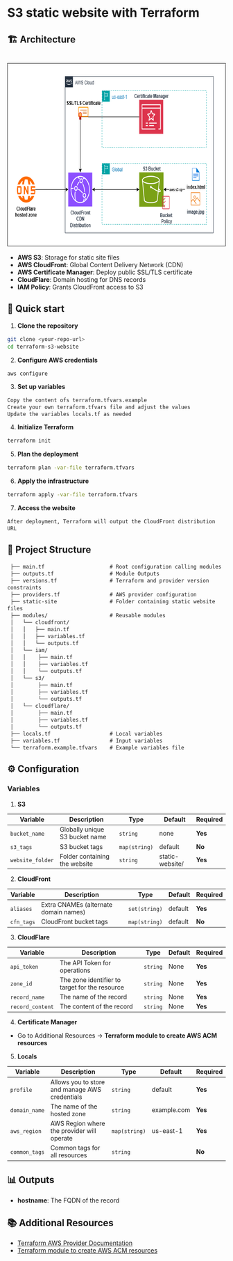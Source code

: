 # S3 static website with Terraform

## 🏗️ Architecture

      <img width="700" height="421" alt="image" src="https://github.com/lfvaldezit/terraform-s3-website/blob/main/image.png" />

* **AWS S3**: Storage for static site files
* **AWS CloudFront**: Global Content Delivery Network (CDN)
* **AWS Certificate Manager**: Deploy public SSL/TLS certificate
* **CloudFlare**: Domain hosting for DNS records
* **IAM Policy**: Grants CloudFront access to S3

## 🚀 Quick start

1. **Clone the repository**

 ```bash
 git clone <your-repo-url>
 cd terraform-s3-website
 ```

2. **Configure AWS credentials**

 ```bash
 aws configure
 ```

3. **Set up variables**

 ```
 Copy the content ofs terraform.tfvars.example
 Create your own terraform.tfvars file and adjust the values
 Update the variables locals.tf as needed
 ```

4. **Initialize Terraform**

```bash
terraform init
```

5. **Plan the deployment**

 ```bash
 terraform plan -var-file terraform.tfvars
 ```

6. **Apply the infrastructure**

 ```bash
 terraform apply -var-file terraform.tfvars
 ```

7. **Access the website**

 ```
 After deployment, Terraform will output the CloudFront distribution URL
  ```

## 📁 Project Structure

```
 ├── main.tf                     # Root configuration calling modules
 ├── outputs.tf                  # Module Outputs
 ├── versions.tf                 # Terraform and provider version constraints
 ├── providers.tf                # AWS provider configuration
 ├── static-site                 # Folder containing static website files
 ├── modules/                    # Reusable modules
 │   └── cloudfront/            
 │   │   ├── main.tf
 │   │   ├── variables.tf
 │   │   └── outputs.tf     
 │   └── iam/ 
 │   │    ├── main.tf
 │   │    ├── variables.tf
 │   │    └── outputs.tf          
 │   └── s3/ 
 │        ├── main.tf
 │        ├── variables.tf
 │        └── outputs.tf
 │   └── cloudflare/ 
 │        ├── main.tf
 │        ├── variables.tf
 │        └── outputs.tf  
 ├── locals.tf                   # Local variables
 ├── variables.tf                # Input variables
 └── terraform.example.tfvars    # Example variables file
```

## ⚙️ Configuration

### Variables

1. **S3**

| Variable     | Description                  | Type     | Default     | Required |
| ------------ | ---------------------------- | -------- | ----------- | -------- |
| `bucket_name` | Globally unique S3 bucket name | `string` | none | **Yes** |
| `s3_tags` | S3 bucket tags | `map(string)` | default | **No** |
| `website_folder` | Folder containing the website | `string` | static-website/ | **Yes** |

2. **CloudFront**

| Variable     | Description                  | Type     | Default     | Required |
| ------------ | ---------------------------- | -------- | ----------- | -------- |
| `aliases` | Extra CNAMEs (alternate domain names) | `set(string)` | default | **Yes** |
| `cfn_tags` | CloudFront bucket tags | `map(string)` | default | **No** |


3. **CloudFlare**

| Variable     | Description                  | Type     | Default     | Required |
| ------------ | ---------------------------- | -------- | ----------- | -------- |
| `api_token`| The API Token for operations | `string` | None | **Yes** |
| `zone_id` | The zone identifier to target for the resource | `string` | None | **Yes** |
| `record_name` | The name of the record | `string` | None | **Yes** |
| `record_content` | The content of the record | `string` | None | **Yes** |

4. **Certificate Manager**

* Go to Additional Resources -> **Terraform module to create AWS ACM resources**

5. **Locals**

| Variable     | Description                  | Type     | Default     | Required |
| ------------ | ---------------------------- | -------- | ----------- | -------- |
| `profile` | Allows you to store and manage AWS credentials | `string` | default | **Yes** |
| `domain_name` | The name of the hosted zone | `string` | example.com | **Yes** |
| `aws_region` | AWS Region where the provider will operate | `map(string)` | us-east-1 | **Yes** |
| `common_tags` | Common tags for all resources | `string` |  | **No** |

## 📊 Outputs

* **hostname**: The FQDN of the record

## 📚 Additional Resources

* [Terraform AWS Provider Documentation](https://registry.terraform.io/providers/hashicorp/aws/latest/docs)
* [Terraform module to create AWS ACM resources](https://registry.terraform.io/modules/terraform-aws-modules/acm/aws/5.1.0)
